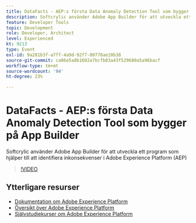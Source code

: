 ```yaml
---
title: DataFacts - AEP:s första Data Anomaly Detection Tool som bygger på App Builder
description: Softcrylic använder Adobe App Builder för att utveckla ett program som hjälper till att identifiera inkonsekvenser i Adobe Experience Platform (AEP)
feature: Developer Tools
topic: Development
role: Developer, Architect
level: Experienced
kt: 9213
type: Event
exl-id: 9a281b3f-a7ff-4a9d-92f7-00778ae10b38
source-git-commit: ca06e5a8b1602a7bcfb83a43f529680a5a96bacf
workflow-type: tm+mt
source-wordcount: '94'
ht-degree: 23%

---
```


# DataFacts - AEP:s första Data Anomaly Detection Tool som bygger på App Builder

Softcrylic använder Adobe App Builder för att utveckla ett program som hjälper till att identifiera inkonsekvenser i Adobe Experience Platform (AEP)

>[!VIDEO](https://video.tv.adobe.com/v/337710/?quality=12&learn=on&hidetitle=true)

## Ytterligare resurser

- [Dokumentation om Adobe Experience Platform](https://experienceleague.adobe.com/docs/experience-platform.html)
- [Översikt över Adobe Experience Platform](https://experienceleague.adobe.com/docs/experience-platform/landing/home.html)
- [Självstudiekurser om Adobe Experience Platform](https://experienceleague.adobe.com/docs/platform-learn/tutorials/overview.html?lang=sv)
